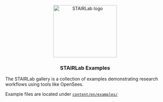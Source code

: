<p align="center">
  <a href="https://gallery.stairlab.io/">
    <img src="https://veux.io/_static/images/stairlab_large.svg" alt="STAIRLab logo" width="200" height="165">
  </a>
</p>

<h3 align="center">STAIRLab Examples</h3>


The STAIRLab gallery is a collection of examples demonstrating research workflows using tools like OpenSees.

Example files are located under [`content/en/examples/`](content/en/examples/)

